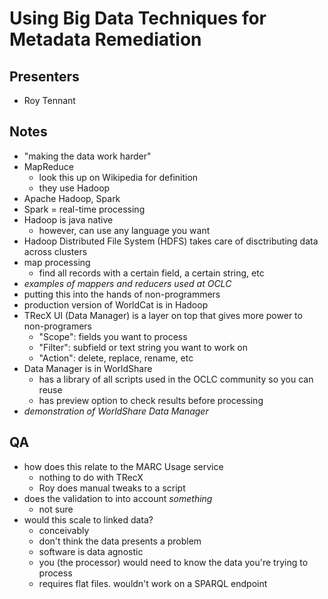 Using Big Data Techniques for Metadata Remediation
=============================

Presenters
----------

- Roy Tennant

Notes
-----

- "making the data work harder"
- MapReduce
	- look this up on Wikipedia for definition
	- they use Hadoop
- Apache Hadoop, Spark
- Spark = real-time processing
- Hadoop is java native
	- however, can use any language you want
- Hadoop Distributed File System (HDFS) takes care of disctributing data across clusters
- map processing
	- find all records with a certain field, a certain string, etc
- *examples of mappers and reducers used at OCLC*
- putting this into the hands of non-programmers
- production version of WorldCat is in Hadoop
- TRecX UI (Data Manager) is a layer on top that gives more power to non-programers
	- "Scope": fields you want to process
	- "Filter": subfield or text string you want to work on
	- "Action": delete, replace, rename, etc
- Data Manager is in WorldShare
	- has a library of all scripts used in the OCLC community so you can reuse
	- has preview option to check results before processing
- *demonstration of WorldShare Data Manager*

QA
--

- how does this relate to the MARC Usage service
	- nothing to do with TRecX
	- Roy does manual tweaks to a script
- does the validation to into account *something*
	- not sure
- would this scale to linked data?
	- conceivably
	- don't think the data presents a problem
	- software is data agnostic
	- you (the processor) would need to know the data you're trying to process
	- requires flat files. wouldn't work on a SPARQL endpoint
